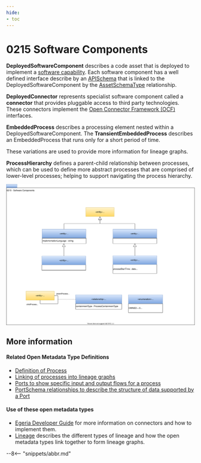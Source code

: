 ```yaml
---
hide:
- toc
---
```


<!-- SPDX-License-Identifier: CC-BY-4.0 -->
<!-- Copyright Contributors to the ODPi Egeria project. -->

# 0215 Software Components

**DeployedSoftwareComponent** describes a code asset that is deployed to implement a 
[software capability](/egeria-docs/types/0/0042-Software-Server-Capabilities).
Each software component has a well defined interface describe by an [APISchema](/egeria-docs/types/5/0536-API-Schemas) that is
linked to the DeployedSoftwareComponent by the [AssetSchemaType](/egeria-docs/types/5/0503-Asset-Schema) relationship.

**DeployedConnector** represents specialist software component called a
**connector** that provides pluggable access to third party
technologies.  These connectors implement the [Open Connector Framework (OCF)](/egeria-docs/frameworks/ocf/overview)
interfaces.

**EmbeddedProcess** describes a processing element nested within a DeployedSoftwareComponent.
The **TransientEmbeddedProcess** describes an EmbeddedProcess that runs only for a short period of time.

These variations are used to provide more information for lineage graphs.

**ProcessHierarchy** defines a parent-child relationship between processes, which can be used to define
more abstract processes that are comprised of lower-level processes; helping to support navigating
the process hierarchy.

![UML](0215-Software-Components.svg)



## More information

#### Related Open Metadata Type Definitions

* [Definition of Process](/egeria-docs/types/0/0010-Base-Model)
* [Linking of processes into lineage graphs](/egeria-docs/types/7)
* [Ports to show specific input and output flows for a process](/egeria-docs/types/2/0217-Ports)
* [PortSchema relationships to describe the structure of data supported by a Port](/egeria-docs/types/5/0520-Process-Schemas)


#### Use of these open metadata types

* [Egeria Developer Guide](/egeria-docs/guides/developer) for more information on connectors and how to implement them.
* [Lineage](/egeria-docs/features/lineage-management/overview) describes the different types of lineage and how the open metadata types link
together to form lineage graphs.

--8<-- "snippets/abbr.md"